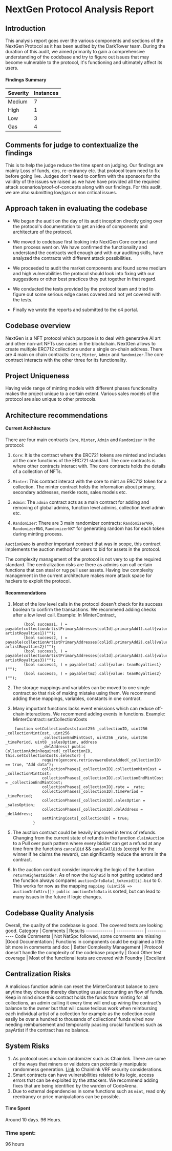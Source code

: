 # NextGen Protocol Analysis Report

## Introduction
This analysis report goes over the various components and sections of the NextGen Protocol as it has been audited by the DarkTower team. During the duration of this audit, we aimed primarily to gain a comprehensive understanding of the codebase and try to figure out issues that may become vulnerable to the protocol, it's functioning and ultimately affect its users.

#### Findings Summary
Severity  | Instances 
------------- | -------------
Medium  | 7
High | 1
Low | 3
Gas | 4

## Comments for judge to contextualize the findings
This is to help the judge reduce the time spent on judging. Our findings are mainly Loss of funds, dos, re-entrancy etc. that protocol team need to fix before going live. Judges don't need to confirm with the sponsors for the validity of the issues we raised as we have have provided all the required attack scenarios/proof-of-concepts along with our findings. For this audit, we are also submitting low/gas or non critical issues.

## Approach taken in evaluating the codebase
* We began the audit on the day of its audit inception directly going over the protocol's documentation to get an idea of components and architecture of the protocol.

* We moved to codebase first looking into NextGen Core contract and then process went on. We have confirmed the functionality and understand the contracts well enough and with our auditing skills, have analyzed the contracts with different attack possibilities.

* We proceeded to audit the market components and found some medium and high vulnerabilities the protocol should look into fixing with our suggestions or other best practices they put together in that regard. 

* We conducted the tests provided by the protocol team and tried to figure out some serious edge cases covered and not yet covered with the tests.

* Finally we wrote the reports and submitted to the c4 portal.

## Codebase overview
NextGen is a NFT protocol which purpose is to deal with  generative AI art and other non-art NFTs use cases in the blockchain. NextGen allows to create multiple ERC712 collections under a single on-chain address. There are 4 main on chain contracts: `Core`, `Minter`, `Admin` and `Randomizer`.The core contract interacts with the other three for its functionality.

## Project Uniqueness
Having wide range of minting models with different phases functionality makes the project unique to a certain extent. Various sales models of the protocol are also unique to other protocols.

## Architecture recommendations

#### Current Architecture
There are four main contracts `Core`, `Minter`, `Admin` and `Randomizer` in the protocol:
1. `Core`: It is the contract where the ERC721 tokens are minted and includes all the core functions of the ERC721 standard. The core contracts is where other contracts interact with. The core contracts holds the details of a collection of NFTs. 

2. `Minter`: This contract interact with the core to mint an ERC712 token for a collection. The minter contract holds the information about primary, secondary addresses, merkle roots, sales models  etc.
3. `Admin`: The `admin` contract acts as a main contract for adding and removing of global admins, function level admins, collection level admin etc.

4. `Randomizer`: There are 3 main randomizer contracts: `RandomizerVRF`, `RandomizerRNG`, `RandomizerNXT` for generating random has for each token during minting process. 

`AuctionDemo` is another important contract that was in scope, this contract implements the auction method for users to bid for assets in the protocol.

The complexity management of the protocol is not very to up the required standard. The centralization risks are there as admins can call certain functions that can steal or rug pull user assets. Having low complexity management in the current architecture makes more attack space for hackers to exploit the protocol.

#### Recommendations
1. Most of the low level calls in the protocol doesn't check for its success boolean to confirm the transactions. We recommend adding checks after a low level call.
Example: In MinterContract, 
```solidity
        (bool success1, ) = payable(collectionArtistPrimaryAddresses[colId].primaryAdd1).call{value: artistRoyalties1}("");
        (bool success2, ) = payable(collectionArtistPrimaryAddresses[colId].primaryAdd2).call{value: artistRoyalties2}("");
        (bool success3, ) = payable(collectionArtistPrimaryAddresses[colId].primaryAdd3).call{value: artistRoyalties3}("");
        (bool success4, ) = payable(tm1).call{value: teamRoyalties1}("");
        (bool success5, ) = payable(tm2).call{value: teamRoyalties2}("");
```

2. The storage mappings and variables can be moved to one single contract so that risk of making mistake using them. We recommend adding these mappings, variables, constants in one contract.

4. Many important functions lacks event emissions which can reduce off-chain interactions. We recommend adding events in functions. Example: MinterContract::setCollectionCosts
``` solidity
    function setCollectionCosts(uint256 _collectionID, uint256 _collectionMintCost, uint256 
                _collectionEndMintCost, uint256 _rate, uint256 _timePeriod, uint8 _salesOption, address 
                _delAddress) public CollectionAdminRequired(_collectionID, this.setCollectionCosts.selector) {
 		        require(gencore.retrievewereDataAdded(_collectionID) == true, "Add data");
 		        collectionPhases[_collectionID].collectionMintCost = _collectionMintCost;
 		        collectionPhases[_collectionID].collectionEndMintCost = _collectionEndMintCost;
 		        collectionPhases[_collectionID].rate = _rate;
 		        collectionPhases[_collectionID].timePeriod = _timePeriod;
 		        collectionPhases[_collectionID].salesOption = _salesOption;
 		        collectionPhases[_collectionID].delAddress = _delAddress;
 		        setMintingCosts[_collectionID] = true;
 		    }  
```

5. The auction contract could be heavily improved in terms of refunds. Changing from the current state of refunds in the function `claimAuction` to a Pull over push pattern where every bidder can get a refund at any time from the functions `cancelBid` && `cancelAllBids` (except for the winner if he claims the reward), can significantly reduce the errors in the contract.

6. In the auction contract consider improving the logic of the function `returnHighestBidder`. As of now the `highBid` is not getting updated and the function always compares `auctionInfoData[_tokenid][i].bid` to 0. This works for now as the mapping `mapping (uint256 => auctionInfoStru[]) public auctionInfoData` is sorted, but can lead to many issues in the future if logic changes.


## Codebase Quality Analysis
Overall, the quality of the codebase is good. The covered tests are looking good. 
Category  | Comments | Results
------------- | ------------- | -------------
Code Comments  | Not NatSpc followed, some comments are missing |Good
Documentation | Functions in components could be explained a little bit more in comments and doc | Better
Complexity Management    | Protocol doesn't handle the complexity of the codebase properly | Good
Other test coverage    | Most of the functional tests are covered with Foundry  | Excellent


## Centralization Risks
A malicious function admin can reset the MinterContract balance to zero anytime they choose thereby disrupting usual accounting an flow of funds. Keep in mind since this contract holds the funds from minting for all collections, an admin calling it every time will end up wiring the contract's balance to the owner but that will cause tedious work when reimbursing each individual artist of a collection for example as the collection could easily be over a hundred to thousands of collections' funds wired now needing reimbursement and temporarily pausing crucial functions such as payArtist if the contract has no balance.
 
## System Risks 
1. As protocol uses onchain randomizer such as Chainlink. There are some of the ways that miners or validators can potentially manipulate randomness generation. [Link](https://docs.chain.link/vrf/v2/security#overview) to Chainlink VRF security considerations.
2. Smart contracts can have vulnerabilities related to its logic, access errors that can be exploited by the attackers. We recommend adding fixes that are being identified by the warden of Code4rena.
3. Due to external dependencies in some functions such as `mint`, read only reentrancy or price manipulations can be possible.
#### Time Spent
Around 10 days.
96 Hours.





















### Time spent:
96 hours